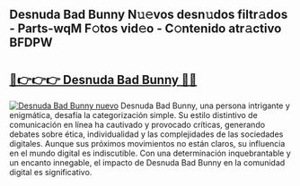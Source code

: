 ## Desnuda Bad Bunny N𝚞𝚎vos desn𝚞dos filtr𝚊dos - Parts-wqM F𝚘tos vid𝚎o - C𝚘ntenido atr𝚊ctivo BFDPW

# <h2><a href="http://mb170v.tromn.icu/?c=Desnuda+Bad+Bunny">🔗👉👉👉 Desnuda Bad Bunny 🔗🔗</a></h2>

[![Desnuda Bad Bunny nuevo](https://i.imgur.com/pEAQMta.gif)](http://mb170v.tromn.icu/?c=Desnuda+Bad+Bunny)
Desnuda Bad Bunny, una persona intrigante y enigmática, desafía la categorización simple. Su estilo distintivo de comunicación en línea ha cautivado y provocado críticas, generando debates sobre ética, individualidad y las complejidades de las sociedades digitales. Aunque sus próximos movimientos no están claros, su influencia en el mundo digital es indiscutible. Con una determinación inquebrantable y un encanto innegable, el impacto de Desnuda Bad Bunny en la comunidad digital es significativo.
